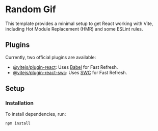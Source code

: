 # Random Gif

This template provides a minimal setup to get React working with Vite, including Hot Module Replacement (HMR) and some ESLint rules.

## Plugins

Currently, two official plugins are available:

- [@vitejs/plugin-react](https://github.com/vitejs/vite-plugin-react/blob/main/packages/plugin-react/README.md): Uses [Babel](https://babeljs.io/) for Fast Refresh.
- [@vitejs/plugin-react-swc](https://github.com/vitejs/vite-plugin-react-swc): Uses [SWC](https://swc.rs/) for Fast Refresh.

## Setup

### Installation

To install dependencies, run:

```bash
npm install
